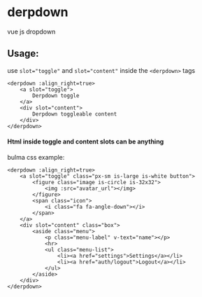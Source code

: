 # derpdown
vue js dropdown

## Usage:
use `slot="toggle"` and `slot="content"` inside the `<derpdown>` tags
```
<derpdown :align_right=true>
    <a slot="toggle">
        Derpdown toggle
    </a>
    <div slot="content">
        Derpdown toggleable content
    </div>
</derpdown>
```


#### Html inside toggle and content slots can be anything
bulma css example:
```
<derpdown :align_right=true>
    <a slot="toggle" class="px-sm is-large is-white button">
        <figure class="image is-circle is-32x32">
            <img :src="avatar_url"></img>
        </figure>
        <span class="icon">
            <i class="fa fa-angle-down"></i>
        </span>
    </a>
    <div slot="content" class="box">
        <aside class="menu">
            <p class="menu-label" v-text="name"></p>
            <hr>
            <ul class="menu-list">
                <li><a href="settings">Settings</a></li>
                <li><a href="auth/logout">Logout</a></li>
            </ul>
        </aside>
    </div>
</derpdown>

```
